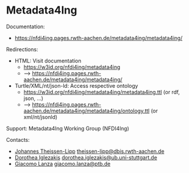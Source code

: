 Metadata4Ing
==============================

Documentation:
* https://nfdi4ing.pages.rwth-aachen.de/metadata4ing/metadata4ing/

Redirections:
* HTML: Visit documentation
  * https://w3id.org/nfdi4ing/metadata4ing
  * --> https://nfdi4ing.pages.rwth-aachen.de/metadata4ing/metadata4ing/
* Turtle/XML/nt/json-ld: Access respective ontology
  * https://w3id.org/nfdi4ing/metadata4ing/metadata4ing.ttl (or rdf, json, ...)
  * --> https://nfdi4ing.pages.rwth-aachen.de/metadata4ing/metadata4ing/ontology.ttl (or xml/nt/jsonld)


Support:
Metadata4Ing Working Group (NFDI4Ing)

Contacts:
* [Johannes Theissen-Lipp](https://github.com/JohannesLipp) <theissen-lipp@dbis.rwth-aachen.de>
* [Dorothea Iglezakis](https://github.com/doigl) <dorothea.iglezakis@ub.uni-stuttgart.de>
* [Giacomo Lanza](https://github.com/Zack-83) <giacomo.lanza@ptb.de>
